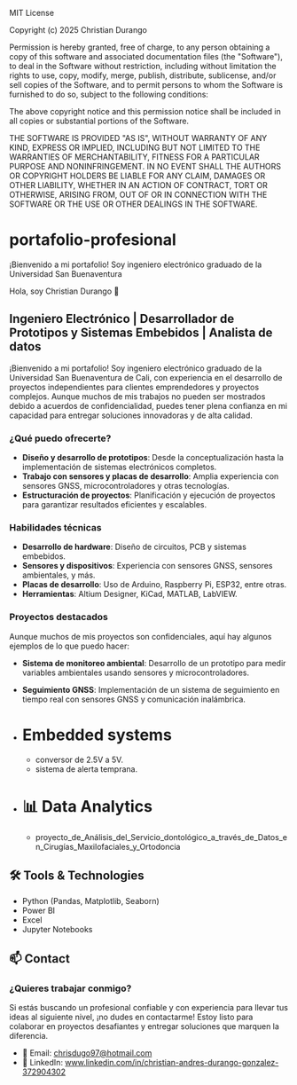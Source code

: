 
MIT License

Copyright (c) 2025 Christian Durango

Permission is hereby granted, free of charge, to any person obtaining a copy
of this software and associated documentation files (the "Software"), to deal
in the Software without restriction, including without limitation the rights
to use, copy, modify, merge, publish, distribute, sublicense, and/or sell
copies of the Software, and to permit persons to whom the Software is
furnished to do so, subject to the following conditions:

The above copyright notice and this permission notice shall be included in all
copies or substantial portions of the Software.

THE SOFTWARE IS PROVIDED "AS IS", WITHOUT WARRANTY OF ANY KIND, EXPRESS OR
IMPLIED, INCLUDING BUT NOT LIMITED TO THE WARRANTIES OF MERCHANTABILITY,
FITNESS FOR A PARTICULAR PURPOSE AND NONINFRINGEMENT. IN NO EVENT SHALL THE
AUTHORS OR COPYRIGHT HOLDERS BE LIABLE FOR ANY CLAIM, DAMAGES OR OTHER
LIABILITY, WHETHER IN AN ACTION OF CONTRACT, TORT OR OTHERWISE, ARISING FROM,
OUT OF OR IN CONNECTION WITH THE SOFTWARE OR THE USE OR OTHER DEALINGS IN THE
SOFTWARE.

# portafolio-profesional
¡Bienvenido a mi portafolio! Soy ingeniero electrónico graduado de la Universidad San Buenaventura 

Hola, soy Christian Durango 👋

## Ingeniero Electrónico | Desarrollador de Prototipos y Sistemas Embebidos | Analista de datos

¡Bienvenido a mi portafolio! Soy ingeniero electrónico graduado de la Universidad San Buenaventura de Cali, con experiencia en el desarrollo de proyectos independientes para clientes emprendedores y proyectos complejos. Aunque muchos de mis trabajos no pueden ser mostrados debido a acuerdos de confidencialidad, puedes tener plena confianza en mi capacidad para entregar soluciones innovadoras y de alta calidad.

### ¿Qué puedo ofrecerte?
- **Diseño y desarrollo de prototipos**: Desde la conceptualización hasta la implementación de sistemas electrónicos completos.
- **Trabajo con sensores y placas de desarrollo**: Amplia experiencia con sensores GNSS, microcontroladores y otras tecnologías.
- **Estructuración de proyectos**: Planificación y ejecución de proyectos para garantizar resultados eficientes y escalables.

### Habilidades técnicas
- **Desarrollo de hardware**: Diseño de circuitos, PCB y sistemas embebidos.
- **Sensores y dispositivos**: Experiencia con sensores GNSS, sensores ambientales, y más.
- **Placas de desarrollo**: Uso de Arduino, Raspberry Pi, ESP32, entre otras.
- **Herramientas**: Altium Designer, KiCad, MATLAB, LabVIEW.

### Proyectos destacados
Aunque muchos de mis proyectos son confidenciales, aquí hay algunos ejemplos de lo que puedo hacer:
- **Sistema de monitoreo ambiental**: Desarrollo de un prototipo para medir variables ambientales usando sensores y microcontroladores.
- **Seguimiento GNSS**: Implementación de un sistema de seguimiento en tiempo real con sensores GNSS y comunicación inalámbrica.

- # Embedded systems
  * conversor de 2.5V a 5V.
  * sistema de alerta temprana.

- # 📊 Data Analytics 
  * proyecto_de_Análisis_del_Servicio_dontológico_a_través_de_Datos_en_Cirugías_Maxilofaciales_y_Ortodoncia

## 🛠️ Tools & Technologies

- Python (Pandas, Matplotlib, Seaborn)
- Power BI
- Excel
- Jupyter Notebooks

## 📫 Contact

### ¿Quieres trabajar conmigo?
Si estás buscando un profesional confiable y con experiencia para llevar tus ideas al siguiente nivel, ¡no dudes en contactarme! Estoy listo para colaborar en proyectos desafiantes y entregar soluciones que marquen la diferencia.
- 📧 Email: chrisdugo97@hotmail.com
- 💼 LinkedIn: www.linkedin.com/in/christian-andres-durango-gonzalez-372904302
